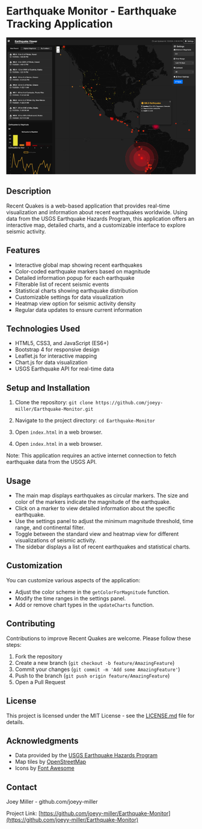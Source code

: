# Earthquake Monitor - Earthquake Tracking Application
![Screenshot of Earthquake Monitor running in Chrome on July 2nd, 2024](img/screenshot.png)

## Description

Recent Quakes is a web-based application that provides real-time visualization and information about recent earthquakes worldwide. Using data from the USGS Earthquake Hazards Program, this application offers an interactive map, detailed charts, and a customizable interface to explore seismic activity.

## Features

- Interactive global map showing recent earthquakes
- Color-coded earthquake markers based on magnitude
- Detailed information popup for each earthquake
- Filterable list of recent seismic events
- Statistical charts showing earthquake distribution
- Customizable settings for data visualization
- Heatmap view option for seismic activity density
- Regular data updates to ensure current information

## Technologies Used

- HTML5, CSS3, and JavaScript (ES6+)
- Bootstrap 4 for responsive design
- Leaflet.js for interactive mapping
- Chart.js for data visualization
- USGS Earthquake API for real-time data

## Setup and Installation

1. Clone the repository:
`git clone https://github.com/joeyy-miller/Earthquake-Monitor.git`
2. Navigate to the project directory:
`cd Earthquake-Monitor`
3. Open `index.html` in a web browser.

3. Open `index.html` in a web browser.

Note: This application requires an active internet connection to fetch earthquake data from the USGS API.

## Usage

- The main map displays earthquakes as circular markers. The size and color of the markers indicate the magnitude of the earthquake.
- Click on a marker to view detailed information about the specific earthquake.
- Use the settings panel to adjust the minimum magnitude threshold, time range, and continental filter.
- Toggle between the standard view and heatmap view for different visualizations of seismic activity.
- The sidebar displays a list of recent earthquakes and statistical charts.

## Customization

You can customize various aspects of the application:

- Adjust the color scheme in the `getColorForMagnitude` function.
- Modify the time ranges in the settings panel.
- Add or remove chart types in the `updateCharts` function.

## Contributing

Contributions to improve Recent Quakes are welcome. Please follow these steps:

1. Fork the repository
2. Create a new branch (`git checkout -b feature/AmazingFeature`)
3. Commit your changes (`git commit -m 'Add some AmazingFeature'`)
4. Push to the branch (`git push origin feature/AmazingFeature`)
5. Open a Pull Request

## License

This project is licensed under the MIT License - see the [LICENSE.md](LICENSE.md) file for details.

## Acknowledgments

- Data provided by the [USGS Earthquake Hazards Program](https://earthquake.usgs.gov/fdsnws/event/1/)
- Map tiles by [OpenStreetMap](https://www.openstreetmap.org/)
- Icons by [Font Awesome](https://fontawesome.com/)

## Contact

Joey Miller - github.com/joeyy-miller

Project Link: [https://github.com/joeyy-miller/Earthquake-Monitor](https://github.com/joeyy-miller/Earthquake-Monitor)
